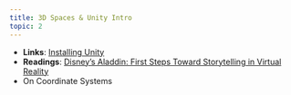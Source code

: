 ```yaml
---
title: 3D Spaces & Unity Intro
topic: 2
---
```

- **Links**: [Installing Unity](https://guidebook.hdyar.com/docs/unity/setup/installing-unity/)
- **Readings**: [Disney’s Aladdin: First Steps Toward Storytelling in Virtual Reality](https://dl.acm.org/doi/pdf/10.1145/237170.237257)
- On Coordinate Systems
